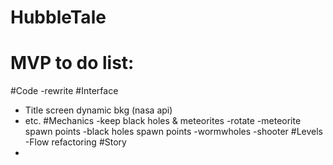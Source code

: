 # HubbleTale

# MVP to do list:
#Code
-rewrite
#Interface
- Title screen dynamic bkg (nasa api)
- etc.
#Mechanics
-keep black holes & meteorites
-rotate
-meteorite spawn points
-black holes spawn points
-wormwholes
-shooter
#Levels
-Flow refactoring
#Story
-
